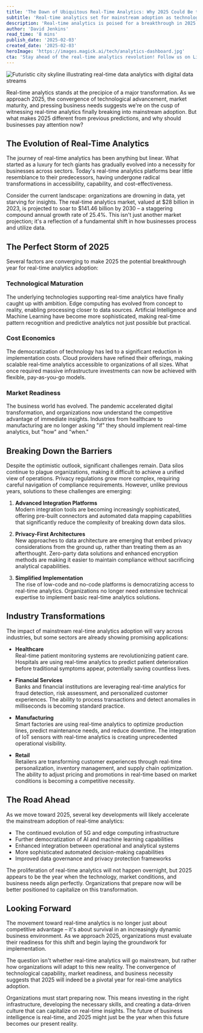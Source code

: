 ```yaml
---
title: 'The Dawn of Ubiquitous Real-Time Analytics: Why 2025 Could Be the Tipping Point'
subtitle: 'Real-time analytics set for mainstream adoption as technology and market forces align'
description: 'Real-time analytics is poised for a breakthrough in 2025 as technological maturity, reduced costs, and market readiness converge. With projected growth from $28 billion to $141.46 billion by 2030, organizations across healthcare, finance, manufacturing, and retail are preparing for mainstream adoption of real-time analytics solutions.'
author: 'David Jenkins'
read_time: '8 mins'
publish_date: '2025-02-03'
created_date: '2025-02-03'
heroImage: 'https://images.magick.ai/tech/analytics-dashboard.jpg'
cta: 'Stay ahead of the real-time analytics revolution! Follow us on LinkedIn at MagickAI for regular updates on technology trends and insights into the future of data analytics.'
---
```


![Futuristic city skyline illustrating real-time data analytics with digital data streams](https://i.magick.ai/PIXE/1738577242760_magick_img.webp)

Real-time analytics stands at the precipice of a major transformation. As we approach 2025, the convergence of technological advancement, market maturity, and pressing business needs suggests we're on the cusp of witnessing real-time analytics finally breaking into mainstream adoption. But what makes 2025 different from previous predictions, and why should businesses pay attention now?

## The Evolution of Real-Time Analytics

The journey of real-time analytics has been anything but linear. What started as a luxury for tech giants has gradually evolved into a necessity for businesses across sectors. Today's real-time analytics platforms bear little resemblance to their predecessors, having undergone radical transformations in accessibility, capability, and cost-effectiveness.

Consider the current landscape: organizations are drowning in data, yet starving for insights. The real-time analytics market, valued at $28 billion in 2023, is projected to soar to $141.46 billion by 2030 – a staggering compound annual growth rate of 25.4%. This isn't just another market projection; it's a reflection of a fundamental shift in how businesses process and utilize data.

## The Perfect Storm of 2025

Several factors are converging to make 2025 the potential breakthrough year for real-time analytics adoption: 

### Technological Maturation

The underlying technologies supporting real-time analytics have finally caught up with ambition. Edge computing has evolved from concept to reality, enabling processing closer to data sources. Artificial Intelligence and Machine Learning have become more sophisticated, making real-time pattern recognition and predictive analytics not just possible but practical.

### Cost Economics

The democratization of technology has led to a significant reduction in implementation costs. Cloud providers have refined their offerings, making scalable real-time analytics accessible to organizations of all sizes. What once required massive infrastructure investments can now be achieved with flexible, pay-as-you-go models.

### Market Readiness

The business world has evolved. The pandemic accelerated digital transformation, and organizations now understand the competitive advantage of immediate insights. Industries from healthcare to manufacturing are no longer asking "if" they should implement real-time analytics, but "how" and "when."

## Breaking Down the Barriers

Despite the optimistic outlook, significant challenges remain. Data silos continue to plague organizations, making it difficult to achieve a unified view of operations. Privacy regulations grow more complex, requiring careful navigation of compliance requirements. However, unlike previous years, solutions to these challenges are emerging:

1. **Advanced Integration Platforms**  
   Modern integration tools are becoming increasingly sophisticated, offering pre-built connectors and automated data mapping capabilities that significantly reduce the complexity of breaking down data silos.

2. **Privacy-First Architectures**  
   New approaches to data architecture are emerging that embed privacy considerations from the ground up, rather than treating them as an afterthought. Zero-party data solutions and enhanced encryption methods are making it easier to maintain compliance without sacrificing analytical capabilities.

3. **Simplified Implementation**  
   The rise of low-code and no-code platforms is democratizing access to real-time analytics. Organizations no longer need extensive technical expertise to implement basic real-time analytics solutions.

## Industry Transformations

The impact of mainstream real-time analytics adoption will vary across industries, but some sectors are already showing promising applications:

- **Healthcare**  
  Real-time patient monitoring systems are revolutionizing patient care. Hospitals are using real-time analytics to predict patient deterioration before traditional symptoms appear, potentially saving countless lives.

- **Financial Services**  
  Banks and financial institutions are leveraging real-time analytics for fraud detection, risk assessment, and personalized customer experiences. The ability to process transactions and detect anomalies in milliseconds is becoming standard practice.

- **Manufacturing**  
  Smart factories are using real-time analytics to optimize production lines, predict maintenance needs, and reduce downtime. The integration of IoT sensors with real-time analytics is creating unprecedented operational visibility.

- **Retail**  
  Retailers are transforming customer experiences through real-time personalization, inventory management, and supply chain optimization. The ability to adjust pricing and promotions in real-time based on market conditions is becoming a competitive necessity.

## The Road Ahead

As we move toward 2025, several key developments will likely accelerate the mainstream adoption of real-time analytics:

- The continued evolution of 5G and edge computing infrastructure
- Further democratization of AI and machine learning capabilities
- Enhanced integration between operational and analytical systems
- More sophisticated automated decision-making capabilities
- Improved data governance and privacy protection frameworks

The proliferation of real-time analytics will not happen overnight, but 2025 appears to be the year when the technology, market conditions, and business needs align perfectly. Organizations that prepare now will be better positioned to capitalize on this transformation.

## Looking Forward

The movement toward real-time analytics is no longer just about competitive advantage – it's about survival in an increasingly dynamic business environment. As we approach 2025, organizations must evaluate their readiness for this shift and begin laying the groundwork for implementation.

The question isn't whether real-time analytics will go mainstream, but rather how organizations will adapt to this new reality. The convergence of technological capability, market readiness, and business necessity suggests that 2025 will indeed be a pivotal year for real-time analytics adoption.

Organizations must start preparing now. This means investing in the right infrastructure, developing the necessary skills, and creating a data-driven culture that can capitalize on real-time insights. The future of business intelligence is real-time, and 2025 might just be the year when this future becomes our present reality.